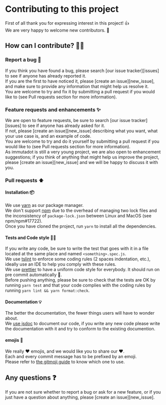 # Contributing to this project

First of all thank you for expressing interest in this project! :+1:<br />
We are very happy to welcome new contributors. :tada:

## How can I contribute? :man_technologist:

### Report a bug :bug:

If you think you have found a bug, please search [our issue tracker][issues] to see if anyone has already reported it.<br />
If you are the first to have noticed it, please [create an issue][new_issue], and make sure to provide any information that might help us resolve it.<br />
You are welcome to try and fix it by submitting a pull request if you would like to (see Pull requests section for more information).

### Feature requests and enhancements :sparkles:

We are open to feature requests, be sure to search [our issue tracker][issues] to see if anyone has already asked for it.<br />
If not, please [create an issue][new_issue] describing what you want, what your use case is, and an example of code.<br />
You are welcome to try and do it yourself by submitting a pull request if you would like to (see Pull requests section for more information).<br />
As immutadot is still a very young project, we are also open to enhancement suggestions; if you think of anything that might help us improve the project, please [create an issue][new_issue] and we will be happy to discuss it with you.

### Pull requests :arrow_up:

#### Installation :package:

We use [yarn](https://yarnpkg.com/) as our package manager.<br />
We don't support [npm](https://www.npmjs.com/) due to the overhead of managing two lock files and the inconsistency of `package-lock.json` between Linux and MacOS (see npm/npm#17722).<br />
Once you have cloned the project, run `yarn` to install all the dependencies.

#### Tests and Code style :policeman:

If you write any code, be sure to write the test that goes with it in a file located at the same place and named `<something>.spec.js`.<br />
We use [tslint](https://palantir.github.io/tslint/) to enforce some coding rules (2 spaces indentation, etc.), ideally use an IDE to help you comply with these rules.<br />
We use [prettier](https://prettier.io/) to have a uniform code style for everybody. It should run on pre commit automatically :tada:.<br />
Before pushing anything, please be sure to check that the tests are OK by running `yarn test` and that your code complies with the coding rules by running `yarn lint && yarn format:check`.

#### Documentation :bulb:

The better the documentation, the fewer things users will have to wonder about.<br />
We [use jsdoc](http://usejsdoc.org/) to document our code, if you write any new code please write the documentation with it and try to conform to the existing documention.<br />

#### emojis :beers:

We really :heart: emojis, and we would like you to share our :heart:.<br />
Each and every commit message has to be prefixed by an emoji.<br />
Please refer to [the gitmoji guide](https://gitmoji.carloscuesta.me/) to know which one to use.

## Any questions :question:

If you are not sure whether to report a bug or ask for a new feature, or if you just have a question about anything, please [create an issue][new_issue].
